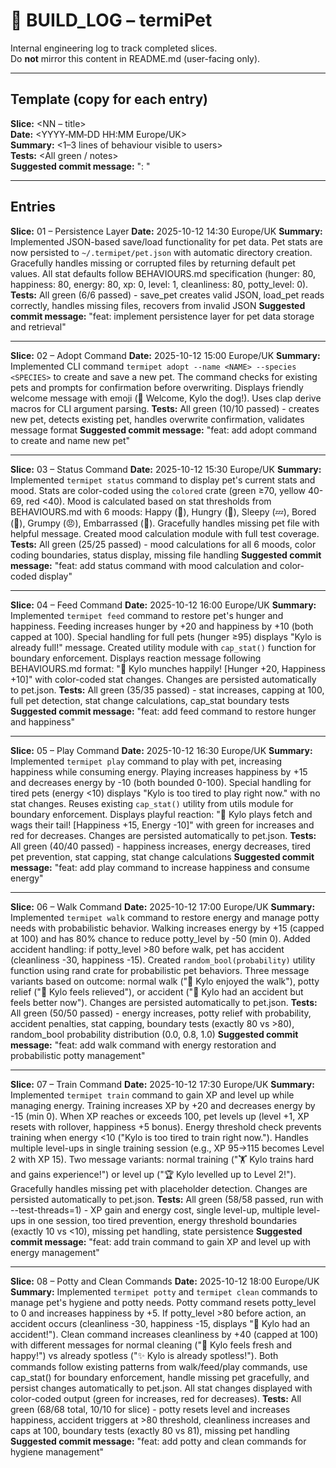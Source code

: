 # 🧾 BUILD_LOG – termiPet

Internal engineering log to track completed slices.  
Do **not** mirror this content in README.md (user-facing only).

---

## Template (copy for each entry)
**Slice:** <NN – title>  
**Date:** <YYYY‑MM‑DD HH:MM Europe/UK>  
**Summary:** <1–3 lines of behaviour visible to users>  
**Tests:** <All green / notes>  
**Suggested commit message:** "<NN>: <imperative description>"

---

## Entries

**Slice:** 01 – Persistence Layer
**Date:** 2025-10-12 14:30 Europe/UK
**Summary:** Implemented JSON-based save/load functionality for pet data. Pet stats are now persisted to `~/.termipet/pet.json` with automatic directory creation. Gracefully handles missing or corrupted files by returning default pet values. All stat defaults follow BEHAVIOURS.md specification (hunger: 80, happiness: 80, energy: 80, xp: 0, level: 1, cleanliness: 80, potty_level: 0).
**Tests:** All green (6/6 passed) - save_pet creates valid JSON, load_pet reads correctly, handles missing files, recovers from invalid JSON
**Suggested commit message:** "feat: implement persistence layer for pet data storage and retrieval"

---

**Slice:** 02 – Adopt Command
**Date:** 2025-10-12 15:00 Europe/UK
**Summary:** Implemented CLI command `termipet adopt --name <NAME> --species <SPECIES>` to create and save a new pet. The command checks for existing pets and prompts for confirmation before overwriting. Displays friendly welcome message with emoji (🐾 Welcome, Kylo the dog!). Uses clap derive macros for CLI argument parsing.
**Tests:** All green (10/10 passed) - creates new pet, detects existing pet, handles overwrite confirmation, validates message format
**Suggested commit message:** "feat: add adopt command to create and name new pet"

---

**Slice:** 03 – Status Command
**Date:** 2025-10-12 15:30 Europe/UK
**Summary:** Implemented `termipet status` command to display pet's current stats and mood. Stats are color-coded using the `colored` crate (green ≥70, yellow 40-69, red <40). Mood is calculated based on stat thresholds from BEHAVIOURS.md with 6 moods: Happy (🐾), Hungry (🍖), Sleepy (💤), Bored (🎾), Grumpy (😠), Embarrassed (💩). Gracefully handles missing pet file with helpful message. Created mood calculation module with full test coverage.
**Tests:** All green (25/25 passed) - mood calculations for all 6 moods, color coding boundaries, status display, missing file handling
**Suggested commit message:** "feat: add status command with mood calculation and color-coded display"

---

**Slice:** 04 – Feed Command
**Date:** 2025-10-12 16:00 Europe/UK
**Summary:** Implemented `termipet feed` command to restore pet's hunger and happiness. Feeding increases hunger by +20 and happiness by +10 (both capped at 100). Special handling for full pets (hunger ≥95) displays "Kylo is already full!" message. Created utility module with `cap_stat()` function for boundary enforcement. Displays reaction message following BEHAVIOURS.md format: "🍖 Kylo munches happily! [Hunger +20, Happiness +10]" with color-coded stat changes. Changes are persisted automatically to pet.json.
**Tests:** All green (35/35 passed) - stat increases, capping at 100, full pet detection, stat change calculations, cap_stat boundary tests
**Suggested commit message:** "feat: add feed command to restore hunger and happiness"

---

**Slice:** 05 – Play Command
**Date:** 2025-10-12 16:30 Europe/UK
**Summary:** Implemented `termipet play` command to play with pet, increasing happiness while consuming energy. Playing increases happiness by +15 and decreases energy by -10 (both bounded 0-100). Special handling for tired pets (energy <10) displays "Kylo is too tired to play right now." with no stat changes. Reuses existing `cap_stat()` utility from utils module for boundary enforcement. Displays playful reaction: "🎾 Kylo plays fetch and wags their tail! [Happiness +15, Energy -10]" with green for increases and red for decreases. Changes are persisted automatically to pet.json.
**Tests:** All green (40/40 passed) - happiness increases, energy decreases, tired pet prevention, stat capping, stat change calculations
**Suggested commit message:** "feat: add play command to increase happiness and consume energy"

---

**Slice:** 06 – Walk Command
**Date:** 2025-10-12 17:00 Europe/UK
**Summary:** Implemented `termipet walk` command to restore energy and manage potty needs with probabilistic behavior. Walking increases energy by +15 (capped at 100) and has 80% chance to reduce potty_level by -50 (min 0). Added accident handling: if potty_level >80 before walk, pet has accident (cleanliness -30, happiness -15). Created `random_bool(probability)` utility function using rand crate for probabilistic pet behaviors. Three message variants based on outcome: normal walk ("🚶 Kylo enjoyed the walk"), potty relief ("🚶 Kylo feels relieved"), or accident ("💩 Kylo had an accident but feels better now"). Changes are persisted automatically to pet.json.
**Tests:** All green (50/50 passed) - energy increases, potty relief with probability, accident penalties, stat capping, boundary tests (exactly 80 vs >80), random_bool probability distribution (0.0, 0.8, 1.0)
**Suggested commit message:** "feat: add walk command with energy restoration and probabilistic potty management"

---

**Slice:** 07 – Train Command
**Date:** 2025-10-12 17:30 Europe/UK
**Summary:** Implemented `termipet train` command to gain XP and level up while managing energy. Training increases XP by +20 and decreases energy by -15 (min 0). When XP reaches or exceeds 100, pet levels up (level +1, XP resets with rollover, happiness +5 bonus). Energy threshold check prevents training when energy <10 ("Kylo is too tired to train right now."). Handles multiple level-ups in single training session (e.g., XP 95→115 becomes Level 2 with XP 15). Two message variants: normal training ("🏋️ Kylo trains hard and gains experience!") or level up ("🏆 Kylo levelled up to Level 2!"). Gracefully handles missing pet with placeholder detection. Changes are persisted automatically to pet.json.
**Tests:** All green (58/58 passed, run with --test-threads=1) - XP gain and energy cost, single level-up, multiple level-ups in one session, too tired prevention, energy threshold boundaries (exactly 10 vs <10), missing pet handling, state persistence
**Suggested commit message:** "feat: add train command to gain XP and level up with energy management"

---

**Slice:** 08 – Potty and Clean Commands
**Date:** 2025-10-12 18:00 Europe/UK
**Summary:** Implemented `termipet potty` and `termipet clean` commands to manage pet's hygiene and potty needs. Potty command resets potty_level to 0 and increases happiness by +5. If potty_level >80 before action, an accident occurs (cleanliness -30, happiness -15, displays "💩 Kylo had an accident!"). Clean command increases cleanliness by +40 (capped at 100) with different messages for normal cleaning ("🧼 Kylo feels fresh and happy!") vs already spotless ("✨ Kylo is already spotless!"). Both commands follow existing patterns from walk/feed/play commands, use cap_stat() for boundary enforcement, handle missing pet gracefully, and persist changes automatically to pet.json. All stat changes displayed with color-coded output (green for increases, red for decreases).
**Tests:** All green (68/68 total, 10/10 for slice) - potty resets level and increases happiness, accident triggers at >80 threshold, cleanliness increases and caps at 100, boundary tests (exactly 80 vs 81), missing pet handling
**Suggested commit message:** "feat: add potty and clean commands for hygiene management"
